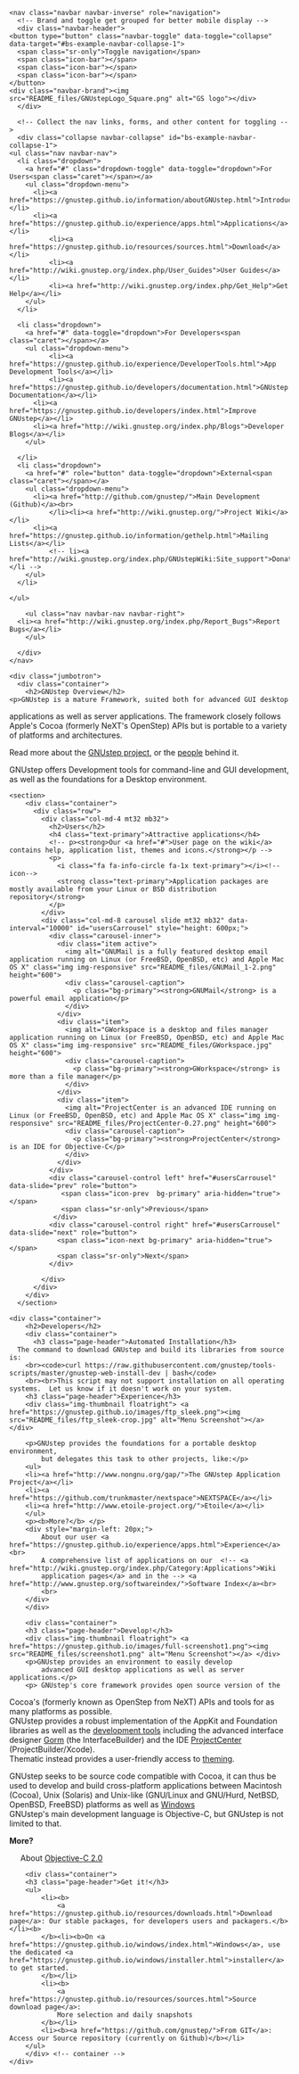 <!DOCTYPE html PUBLIC "-//W3C//DTD HTML 4.01 Transitional//EN" "http://www.w3.org/TR/html4/loose.dtd">
<html><head lang="en">
    <title>GNUstep.org</title>
    <link href="README_files/bootstrap.min.css" rel="stylesheet">
    <link href="README_files/bs-theme-gnustep.css" rel="stylesheet">
    <meta name="viewport" content="width=device-width, initial-scale=1.0">
    <meta http-equiv="Content-type" content="text/html; charset=UTF-8">
    <link rel="SHORTCUT ICON" href="https://gnustep.github.io/images/gnustep-favicon.ico">
  </head>
  <body>
    <!-- jQuery (necessary for Bootstrap's JavaScript plugins) -->
    <script src="README_files/jquery-1.10.2.min.js"></script>
    <!-- Include all compiled plugins (below), or include individual files as needed -->
    <script src="README_files/bootstrap.min.js"></script>

    <nav class="navbar navbar-inverse" role="navigation">
      <!-- Brand and toggle get grouped for better mobile display -->
      <div class="navbar-header">
	<button type="button" class="navbar-toggle" data-toggle="collapse" data-target="#bs-example-navbar-collapse-1">
	  <span class="sr-only">Toggle navigation</span>
	  <span class="icon-bar"></span>
	  <span class="icon-bar"></span>
	  <span class="icon-bar"></span>
	</button>
	<div class="navbar-brand"><img src="README_files/GNUstepLogo_Square.png" alt="GS logo"></div>
      </div>
      
      <!-- Collect the nav links, forms, and other content for toggling -->
      <div class="collapse navbar-collapse" id="bs-example-navbar-collapse-1">
	<ul class="nav navbar-nav">
	  <li class="dropdown">
	    <a href="#" class="dropdown-toggle" data-toggle="dropdown">For Users<span class="caret"></span></a>
	    <ul class="dropdown-menu">
	      <li><a href="https://gnustep.github.io/information/aboutGNUstep.html">Introduction</a></li>
	      <li><a href="https://gnustep.github.io/experience/apps.html">Applications</a></li>
              <li><a href="https://gnustep.github.io/resources/sources.html">Download</a></li>
              <li><a href="http://wiki.gnustep.org/index.php/User_Guides">User Guides</a></li>
              <li><a href="http://wiki.gnustep.org/index.php/Get_Help">Get Help</a></li>
	    </ul>
	  </li>
	  
	  <li class="dropdown">
	    <a href="#" data-toggle="dropdown">For Developers<span class="caret"></span></a>
	    <ul class="dropdown-menu">
              <li><a href="https://gnustep.github.io/experience/DeveloperTools.html">App Development Tools</a></li>
              <li><a href="https://gnustep.github.io/developers/documentation.html">GNUstep Documentation</a></li>
	      <li><a href="https://gnustep.github.io/developers/index.html">Improve GNUstep</a></li>
	      <li><a href="http://wiki.gnustep.org/index.php/Blogs">Developer Blogs</a></li>
	    </ul>
	    
	  </li>
	  <li class="dropdown">
	    <a href="#" role="button" data-toggle="dropdown">External<span class="caret"></span></a>
	    <ul class="dropdown-menu">
	      <li><a href="http://github.com/gnustep/">Main Development (Github)</a><br>
              </li><li><a href="http://wiki.gnustep.org/">Project Wiki</a></li>
	      <li><a href="https://gnustep.github.io/information/gethelp.html">Mailing Lists</a></li>
              <!-- li><a href="http://wiki.gnustep.org/index.php/GNUstepWiki:Site_support">Donations</a></li -->
	    </ul>
	  </li>
	  
	</ul>

        <ul class="nav navbar-nav navbar-right">
	  <li><a href="http://wiki.gnustep.org/index.php/Report_Bugs">Report Bugs</a></li>
        </ul>

      </div>
    </nav>

    <div class="jumbotron">
      <div class="container">
        <h2>GNUstep Overview</h2>
	<p>GNUstep is a mature Framework, suited both for advanced GUI desktop 
applications as well as server applications. The framework closely 
follows Apple's Cocoa (formerly NeXT's OpenStep) APIs but is portable to
 a variety of platforms and architectures.</p>
	<p>Read more about the <a href="https://gnustep.github.io/information/aboutGNUstep.html">GNUstep project</a>, or the  <a href="https://gnustep.github.io/developers/whoiswho.html">people</a> behind it.</p>
	<p>GNUstep offers Development tools for command-line and GUI development, as well as the foundations for a Desktop environment.
	</p>
      </div>
    </div>
<!--   users  carrousel -->
    <section>
        <div class="container">
          <div class="row">
            <div class="col-md-4 mt32 mb32">
              <h2>Users</h2>
              <h4 class="text-primary">Attractive applications</h4>
              <!-- p><strong>Our <a href="#">User page on the wiki</a> contains help, application list, themes and icons.</strong></p -->
              <p>
                <i class="fa fa-info-circle fa-1x text-primary"></i><!--icon-->
                <strong class="text-primary">Application packages are mostly available from your Linux or BSD distribution repository</strong>
              </p>
            </div>
            <div class="col-md-8 carousel slide mt32 mb32" data-interval="10000" id="usersCarrousel" style="height: 600px;">
              <div class="carousel-inner">
                <div class="item active">
                  <img alt="GNUMail is a fully featured desktop email application running on Linux (or FreeBSD, OpenBSD, etc) and Apple Mac OS X" class="img img-responsive" src="README_files/GNUMail_1-2.png" height="600">
                  <div class="carousel-caption">
                    <p class="bg-primary"><strong>GNUMail</strong> is a powerful email application</p>
                  </div>
                </div>
                <div class="item">
                  <img alt="GWorkspace is a desktop and files manager application running on Linux (or FreeBSD, OpenBSD, etc) and Apple Mac OS X" class="img img-responsive" src="README_files/GWorkspace.jpg" height="600">
                  <div class="carousel-caption">
                    <p class="bg-primary"><strong>GWorkspace</strong> is more than a file manager</p>
                  </div>
                </div>
                <div class="item">
                  <img alt="ProjectCenter is an advanced IDE running on Linux (or FreeBSD, OpenBSD, etc) and Apple Mac OS X" class="img img-responsive" src="README_files/ProjectCenter-0.27.png" height="600">
                  <div class="carousel-caption">
                    <p class="bg-primary"><strong>ProjectCenter</strong> is an IDE for Objective-C</p>
                  </div>
                </div>
              </div>
              <div class="carousel-control left" href="#usersCarrousel" data-slide="prev" role="button">
                 <span class="icon-prev  bg-primary" aria-hidden="true"></span>
                 <span class="sr-only">Previous</span>
               </div>
              <div class="carousel-control right" href="#usersCarrousel" data-slide="next" role="button">
                <span class="icon-next bg-primary" aria-hidden="true"></span>
                <span class="sr-only">Next</span>
              </div>
<!--              <ol class="carousel-indicators">
                <li class="active bg-primary" data-slide-to="0" data-target="#usersCarrousel"></li>
                <li data-slide-to="1" data-target="#usersCarrousel" class=" bg-primary"></li>
                <li data-slide-to="2" data-target="#usersCarrousel" class=" bg-primary"></li>
              </ol>-->
            </div>
          </div>
        </div>
      </section>
<!--/users carrousel-->


    <div class="container">
        <h2>Developers</h2>
        <div class="container">
          <h3 class="page-header">Automated Installation</h3>
	  The command to download GNUstep and build its libraries from source is:
	    <br><code>curl https://raw.githubusercontent.com/gnustep/tools-scripts/master/gnustep-web-install-dev | bash</code>
	    <br><br>This script may not support installation on all operating systems.  Let us know if it doesn't work on your system.
        <h3 class="page-header">Experience</h3>
        <div class="img-thumbnail floatright"> <a href="https://gnustep.github.io/images/ftp_sleek.png"><img src="README_files/ftp_sleek-crop.jpg" alt="Menu Screenshot"></a> </div>
        
        <p>GNUstep provides the foundations for a portable desktop environment,
            but delegates this task to other projects, like:</p>
        <ul>
        <li><a href="http://www.nongnu.org/gap/">The GNUstep Application Project</a></li>
        <li><a href="https://github.com/trunkmaster/nextspace">NEXTSPACE</a></li>
        <li><a href="http://www.etoile-project.org/">Etoile</a></li>
        </ul>
        <p><b>More?</b> </p>
        <div style="margin-left: 20px;">
            About our user <a href="https://gnustep.github.io/experience/apps.html">Experience</a><br>
            A comprehensive list of applications on our  <!-- <a href="http://wiki.gnustep.org/index.php/Category:Applications">Wiki
            application pages</a> and in the --> <a href="http://www.gnustep.org/softwareindex/">Software Index</a><br>
            <br>
        </div>
        </div>

        <div class="container">
        <h3 class="page-header">Develop!</h3>
        <div class="img-thumbnail floatright"> <a href="https://gnustep.github.io/images/full-screenshot1.png"><img src="README_files/screenshot1.png" alt="Menu Screenshot"></a> </div>
        <p>GNUstep provides an environment to easily develop
            advanced GUI desktop applications as well as server applications.</p>
        <p> GNUstep's core framework provides open source version of the
 Cocoa's (formerly known as OpenStep from NeXT) APIs and tools for as 
many platforms as possible. <br>
            GNUstep provides a robust implementation of the AppKit and
            Foundation libraries as well as the  <a href="https://gnustep.github.io/experience/DeveloperTools.html">development tools</a>
            including the advanced interface designer <a href="https://gnustep.github.io/experience/Gorm.html">Gorm</a> (the InterfaceBuilder) and the IDE 
            <a href="https://gnustep.github.io/experience/ProjectCenter.html">ProjectCenter</a> (ProjectBuilder/Xcode).<br>
        Thematic instead provides a user-friendly access to <a href="https://gnustep.github.io/experience/Theming.html">theming</a>.
        </p>
        <p>GNUstep seeks to be source code compatible with Cocoa, it can
            thus be used to develop and build cross-platform 
applications
            between Macintosh (Cocoa),  Unix (Solaris) and Unix-like 
(GNU/Linux and GNU/Hurd, NetBSD, OpenBSD, FreeBSD) platforms as well as <a href="https://gnustep.github.io/windows/index.html">Windows</a>
            <br>
            GNUstep's main development language is Objective-C, but
            GNUstep is not limited to that. </p>
        <p><b>More?</b> </p>
        <div style="margin-left: 20px;"> 
            About <a href="https://developer.apple.com/library/archive/documentation/Cocoa/Conceptual/ProgrammingWithObjectiveC/Introduction/Introduction.html#//apple_ref/doc/uid/TP40011210">Objective-C 2.0</a> 
            <br>
            <!--
                Need help building from source code? Look at our <a href="http://wiki.gnustep.org/index.php/User_Guides">Guides</a>.
                -->
        </div>
        </div>
        
        <div class="container">
        <h3 class="page-header">Get it!</h3>
        <ul>
            <li><b>
                <a href="https://gnustep.github.io/resources/downloads.html">Download page</a>: Our stable packages, for developers users and packagers.</b></li><b>
            </b><li><b>On <a href="https://gnustep.github.io/windows/index.html">Windows</a>, use the dedicated <a href="https://gnustep.github.io/windows/installer.html">installer</a> to get started.
            </b></li>
            <li><b>
                <a href="https://gnustep.github.io/resources/sources.html">Source download page</a>:
                More selection and daily snapshots
            </b></li>
            <li><b><a href="https://github.com/gnustep/">From GIT</a>: Access our Source repository (currently on Github)</b></li>
        </ul>
        </div> <!-- container -->
    </div>
  

</body></html>